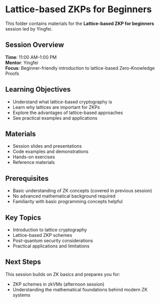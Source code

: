 # Lattice-based ZKPs for Beginners

This folder contains materials for the **Lattice-based ZKP for beginners** session led by Yingfei.

## Session Overview

**Time**: 11:00 AM–1:00 PM  
**Mentor**: Yingfei  
**Focus**: Beginner-friendly introduction to lattice-based Zero-Knowledge Proofs

## Learning Objectives

- Understand what lattice-based cryptography is
- Learn why lattices are important for ZKPs
- Explore the advantages of lattice-based approaches
- See practical examples and applications

## Materials

- Session slides and presentations
- Code examples and demonstrations
- Hands-on exercises
- Reference materials

## Prerequisites

- Basic understanding of ZK concepts (covered in previous session)
- No advanced mathematical background required
- Familiarity with basic programming concepts helpful

## Key Topics

- Introduction to lattice cryptography
- Lattice-based ZKP schemes
- Post-quantum security considerations
- Practical applications and limitations

## Next Steps

This session builds on ZK basics and prepares you for:
- ZKP schemes in zkVMs (afternoon session)
- Understanding the mathematical foundations behind modern ZK systems 